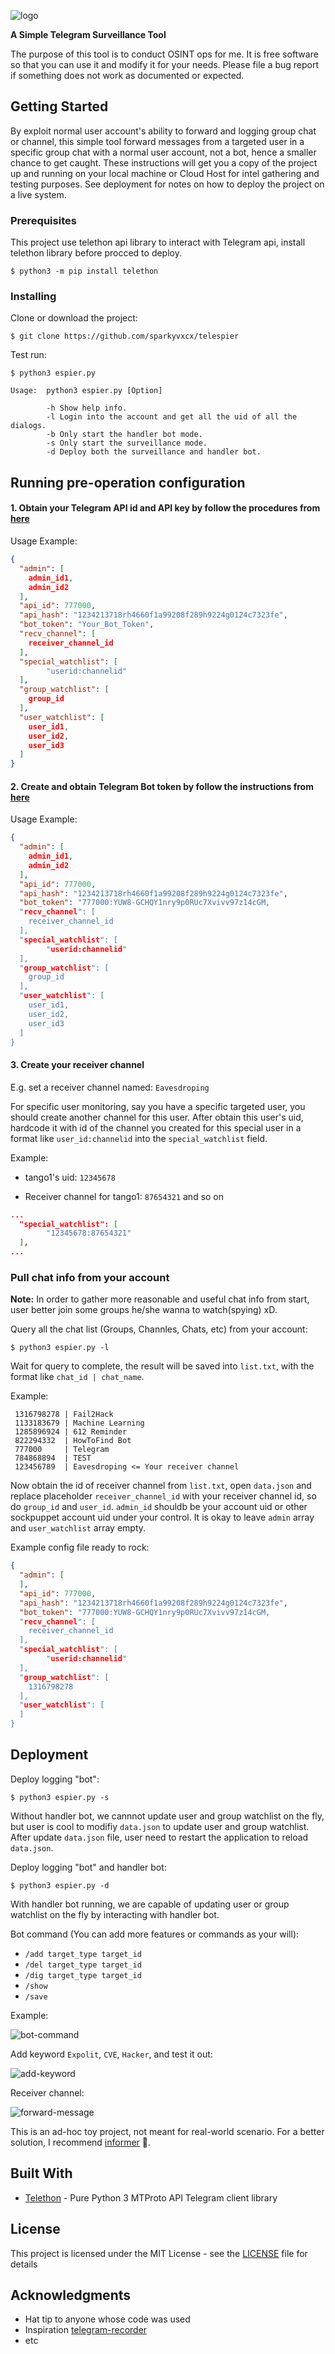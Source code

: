 ![logo](https://raw.githubusercontent.com/sparkyvxcx/telespier/master/img/logo.png)

**A Simple Telegram Surveillance Tool**

The purpose of this tool is to conduct OSINT ops for me. It is free software so that you can use it and modify it for your needs. Please file a bug report if something does not work as documented or expected.

## Getting Started

By exploit normal user account's ability to forward and logging group chat or channel, this simple tool forward messages from a targeted user in a specific group chat with a normal user account, not a bot, hence a smaller chance to get caught. These instructions will get you a copy of the project up and running on your local machine or Cloud Host for intel gathering and testing purposes. See deployment for notes on how to deploy the project on a live system.

### Prerequisites

This project use telethon api library to interact with Telegram api, install telethon library before procced to deploy.

```shell
$ python3 -m pip install telethon
```

### Installing

Clone or download the project:

```shell
$ git clone https://github.com/sparkyvxcx/telespier
```

Test run:

```shell
$ python3 espier.py
```

```shell
Usage:  python3 espier.py [Option]

        -h Show help info.
        -l Login into the account and get all the uid of all the dialogs.
        -b Only start the handler bot mode.
        -s Only start the surveillance mode.
        -d Deploy both the surveillance and handler bot.
```

## Running pre-operation configuration

#### 1. Obtain your Telegram API id and API key by follow the procedures from [here](https://core.telegram.org/api/obtaining_api_id)

Usage Example:

```json
{
  "admin": [
    admin_id1,
    admin_id2
  ],
  "api_id": 777000,
  "api_hash": "1234213718rh4660f1a99208f289h9224g0124c7323fe",
  "bot_token": "Your_Bot_Token",
  "recv_channel": [
    receiver_channel_id
  ],
  "special_watchlist": [
        "userid:channelid"
  ],
  "group_watchlist": [
    group_id
  ],
  "user_watchlist": [
    user_id1,
    user_id2,
    user_id3
  ]
}
```

#### 2. Create and obtain Telegram Bot token by follow the instructions from [here](https://core.telegram.org/bots)

Usage Example:

```json
{
  "admin": [
    admin_id1,
    admin_id2
  ],
  "api_id": 777000,
  "api_hash": "1234213718rh4660f1a99208f289h9224g0124c7323fe",
  "bot_token": "777000:YUW8-GCHQY1nry9p0RUc7Xvivv97z14cGM,
  "recv_channel": [
    receiver_channel_id
  ],
  "special_watchlist": [
        "userid:channelid"
  ],
  "group_watchlist": [
    group_id
  ],
  "user_watchlist": [
    user_id1,
    user_id2,
    user_id3
  ]
}
```

#### 3. Create your receiver channel

E.g. set a receiver channel named: `Eavesdroping`

For specific user monitoring, say you have a specific targeted user, you should create another channel for this user. After obtain this user's uid, hardcode it with id of the channel you created for this special user in a format like `user_id:channelid` into the `special_watchlist` field.

Example:

- tango1's uid: `12345678`

- Receiver channel for tango1: `87654321` and so on

```json
...
  "special_watchlist": [
        "12345678:87654321"
  ],
...
```

### Pull chat info from your account

**Note:** In order to gather more reasonable and useful chat info from start, user better join some groups he/she wanna to watch(spying) xD.

Query all the chat list (Groups, Channles, Chats, etc) from your account:

```shell
$ python3 espier.py -l
```

Wait for query to complete, the result will be saved into `list.txt`,  with the format like `chat_id | chat_name`.

Example:

```shell
 1316798278 | Fail2Hack
 1133183679 | Machine Learning
 1285896924 | 612 Reminder
 822294332  | HowToFind Bot
 777000     | Telegram
 784868894  | TEST
 123456789  | Eavesdroping <= Your receiver channel
```

Now obtain the id of receiver channel from `list.txt`, open `data.json` and replace placeholder `receiver_channel_id` with your receiver channel id, so do `group_id` and `user_id`. `admin_id` shouldb be your account uid or other sockpuppet account uid under your control. It is okay to leave `admin` array and `user_watchlist` array empty. 

Example config file ready to rock: 

```json
{
  "admin": [
  ],
  "api_id": 777000,
  "api_hash": "1234213718rh4660f1a99208f289h9224g0124c7323fe",
  "bot_token": "777000:YUW8-GCHQY1nry9p0RUc7Xvivv97z14cGM,
  "recv_channel": [
    receiver_channel_id
  ],
  "special_watchlist": [
        "userid:channelid"
  ],
  "group_watchlist": [
    1316798278
  ],
  "user_watchlist": [
  ]
}
```

## Deployment

Deploy logging "bot":

```shell
$ python3 espier.py -s
```

Without handler bot, we cannnot update user and group watchlist on the fly, but user is cool to modifiy `data.json` to update user and group watchlist. After update `data.json` file, user need to restart the application to reload `data.json`.

Deploy logging "bot" and handler bot:

```shell
$ python3 espier.py -d
```

With handler bot running, we are capable of updating user or group watchlist on the fly by interacting with handler bot.

Bot command (You can add more features or commands as your will):

- `/add target_type target_id`
- `/del target_type target_id`
- `/dig target_type target_id`
- `/show`
- `/save`

Example:

![bot-command](https://raw.githubusercontent.com/sparkyvxcx/telespier/master/img/ss1.png)

Add keyword `Expolit`, `CVE`, `Hacker`, and test it out:

![add-keyword](https://raw.githubusercontent.com/sparkyvxcx/telespier/master/img/ss2.png)

Receiver channel:

![forward-message](https://raw.githubusercontent.com/sparkyvxcx/telespier/master/img/ss3.png)

This is an ad-hoc toy project, not meant for real-world scenario. For a better solution, I recommend [informer](https://github.com/paulpierre/informer) 👋.



## Built With

* [Telethon](https://github.com/LonamiWebs/Telethon) - Pure Python 3 MTProto API Telegram client library

## License

This project is licensed under the MIT License - see the [LICENSE](LICENSE) file for details

## Acknowledgments

* Hat tip to anyone whose code was used
* Inspiration [telegram-recorder](https://github.com/abusetelegram/telegram-recorder)
* etc
